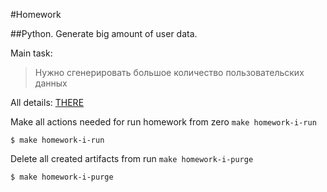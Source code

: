 #Homework

##Python. Generate big amount of user data.

Main task:
>Нужно сгенерировать большое количество пользовательских данных

All details: [THERE](https://lms.ithillel.ua/groups/62de6dfc9aec6f42f8454737/homeworks/63396b6ff1ced7438c5f7483)

Make all actions needed for run homework from zero `make homework-i-run`

```
$ make homework-i-run
```

Delete all created artifacts from run `make homework-i-purge`

```
$ make homework-i-purge
```